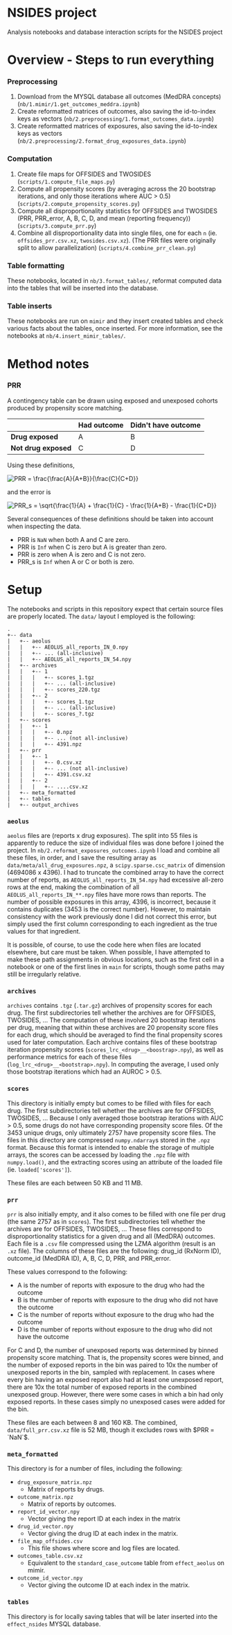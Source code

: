 # NSIDES project
Analysis notebooks and database interaction scripts for the NSIDES project

# Overview - Steps to run everything

### Preprocessing

1. Download from the MYSQL database all outcomes (MedDRA concepts) (`nb/1.mimir/1.get_outcomes_meddra.ipynb`)
2. Create reformatted matrices of outcomes, also saving the id-to-index keys as vectors (`nb/2.preprocessing/1.format_outcomes_data.ipynb`)
3. Create reformatted matrices of exposures, also saving the id-to-index keys as vectors (`nb/2.preprocessing/2.format_drug_exposures_data.ipynb`)

### Computation

1. Create file maps for OFFSIDES and TWOSIDES (`scripts/1.compute_file_maps.py`)
2. Compute all propensity scores (by averaging across the 20 bootstrap iterations, and only those iterations where AUC > 0.5) (`scripts/2.compute_propensity_scores.py`)
3. Compute all disproportionality statistics for OFFSIDES and TWOSIDES (PRR, PRR_error, A, B, C, D, and mean (reporting frequency)) (`scripts/3.compute_prr.py`)
4. Combine all disproportionality data into single files, one for each `n` (ie. `offsides_prr.csv.xz`, `twosides.csv.xz`). (The PRR files were originally split to allow parallelization) (`scripts/4.combine_prr_clean.py`)

### Table formatting

These notebooks, located in `nb/3.format_tables/`, reformat computed data into the tables that will be inserted into the database.

### Table inserts

These notebooks are run on `mimir` and they insert created tables and check various facts about the tables, once inserted.
For more information, see the notebooks at `nb/4.insert_mimir_tables/`.

# Method notes

### PRR

A contingency table can be drawn using exposed and unexposed cohorts produced by propensity score matching.

|  | Had outcome | Didn't have outcome |
| -- | -- | -- |
| **Drug exposed** | A | B |
| **Not drug exposed** | C | D |

Using these definitions,

<img src="https://latex.codecogs.com/svg.latex?PRR&space;=&space;\frac{\frac{A}{A&plus;B}}{\frac{C}{C&plus;D}}" title="PRR = \frac{\frac{A}{A+B}}{\frac{C}{C+D}}" />

and the error is

<img src="https://latex.codecogs.com/svg.latex?PRR_s&space;=&space;\sqrt{\frac{1}{A}&space;&plus;&space;\frac{1}{C}&space;-&space;\frac{1}{A&plus;B}&space;-&space;\frac{1}{C&plus;D}}" title="PRR_s = \sqrt{\frac{1}{A} + \frac{1}{C} - \frac{1}{A+B} - \frac{1}{C+D}}" />

Several consequences of these definitions should be taken into account when inspecting the data.

* PRR is `NaN` when both A and C are zero.
* PRR is `Inf` when C is zero but A is greater than zero.
* PRR is zero when A is zero and C is not zero.
* PRR_s is `Inf` when A or C or both is zero.

# Setup

The notebooks and scripts in this repository expect that certain source files are properly located.
The `data/` layout I employed is the following:

```
.
+-- data
|   +-- aeolus
|   |   +-- AEOLUS_all_reports_IN_0.npy
|   |   +-- ... (all-inclusive)
|   |   +-- AEOLUS_all_reports_IN_54.npy
|   +-- archives
|   |   +-- 1
|   |   |   +-- scores_1.tgz
|   |   |   +-- ... (all-inclusive)
|   |   |   +-- scores_220.tgz
|   |   +-- 2
|   |   |   +-- scores_1.tgz
|   |   |   +-- ... (all-inclusive)
|   |   |   +-- scores_?.tgz
|   +-- scores
|   |   +-- 1
|   |   |   +-- 0.npz
|   |   |   +-- ... (not all-inclusive)
|   |   |   +-- 4391.npz
|   +-- prr
|   |   +-- 1
|   |   |   +-- 0.csv.xz
|   |   |   +-- ... (not all-inclusive)
|   |   |   +-- 4391.csv.xz
|   |   +-- 2
|   |   |   +-- ....csv.xz
|   +-- meta_formatted
|   +-- tables
|   +-- output_archives
```

### `aeolus`

`aeolus` files are (reports x drug exposures).
The split into 55 files is apparently to reduce the size of individual files was done before I joined the project.
In `nb/2.reformat_exposures_outcomes.ipynb` I load and combine all these files, in order, and I save the resulting array as `data/meta/all_drug_exposures.npz`, a `scipy.sparse.csc_matrix` of dimension (4694086 x 4396).
I had to truncate the combined array to have the correct number of reports, as `AEOLUS_all_reports_IN_54.npy` had excessive all-zero rows at the end, making the combination of all `AEOLUS_all_reports_IN_**.npy` files have more rows than reports.
The number of possible exposures in this array, 4396, is incorrect, because it contains duplicates (3453 is the correct number).
However, to maintain consistency with the work previously done I did not correct this error, but simply used the first column corresponding to each ingredient as the true values for that ingredient.

It is possible, of course, to use the code here when files are located elsewhere, but care must be taken.
When possible, I have attempted to make these path assignments in obvious locations, such as the first cell in a notebook or one of the first lines in `main` for scripts, though some paths may still be irregularly relative.

### `archives`

`archives` contains `.tgz` (`.tar.gz`) archives of propensity scores for each drug.
The first subdirectories tell whether the archives are for OFFSIDES, TWOSIDES, ...
The computation of these involved 20 bootstrap iterations per drug, meaning that within these archives are 20 propensity score files for each drug, which should be averaged to find the final propensity scores used for later computation.
Each archive contains files of these bootstrap iteration propensity scores (`scores_lrc_<drug>__<boostrap>.npy`), as well as performance metrics for each of these files (`log_lrc_<drug>__<bootstrap>.npy`).
In computing the average, I used only those bootstrap iterations which had an AUROC > 0.5.

### `scores`

This directory is initially empty but comes to be filled with files for each drug.
The first subdirectories tell whether the archives are for OFFSIDES, TWOSIDES, ...
Because I only averaged those bootstrap iterations with AUC > 0.5, some drugs do not have corresponding propensity score files.
Of the 3453 unique drugs, only ultimately 2757 have propensity score files.
The files in this directory are compressed `numpy.ndarray`s stored in the `.npz` format.
Because this format is intended to enable the storage of multiple arrays, the scores can be accessed by loading the `.npz` file with `numpy.load()`, and the extracting scores using an attribute of the loaded file (ie. `loaded['scores']`).

These files are each between 50 KB and 11 MB.

### `prr`

`prr` is also initially empty, and it also comes to be filled with one file per drug (the same 2757 as in `scores`).
The first subdirectories tell whether the archives are for OFFSIDES, TWOSIDES, ...
These files correspond to disproportionality statistics for a given drug and all (MedDRA) outcomes.
Each file is a `.csv` file compressed using the LZMA algorithm (result is an `.xz` file).
The columns of these files are the following: drug_id (RxNorm ID), outcome_id (MedDRA ID), A, B, C, D, PRR, and PRR_error.

These values correspond to the following:

* A is the number of reports with exposure to the drug who had the outcome
* B is the number of reports with exposure to the drug who did not have the outcome
* C is the number of reports without exposure to the drug who had the outcome
* D is the number of reports without exposure to the drug who did not have the outcome

For C and D, the number of unexposed reports was determined by binned propensity score matching.
That is, the propensity scores were binned, and the number of exposed reports in the bin was paired to 10x the number of unexposed reports in the bin, sampled with replacement.
In cases where every bin having an exposed report also had at least one unexposed report, there are 10x the total number of exposed reports in the combined unexposed group.
However, there were some cases in which a bin had only exposed reports.
In these cases simply no unexposed cases were added for the bin.

These files are each between 8 and 160 KB.
The combined, `data/full_prr.csv.xz` file is 52 MB, though it excludes rows with $PRR = `NaN`$.

### `meta_formatted`

This directory is for a number of files, including the following:

* `drug_exposure_matrix.npz`
    * Matrix of reports by drugs.
* `outcome_matrix.npz`
    * Matrix of reports by outcomes.
* `report_id_vector.npy`
    * Vector giving the report ID at each index in the matrix
* `drug_id_vector.npy`
    * Vector giving the drug ID at each index in the matrix.
* `file_map_offsides.csv`
    * This file shows where score and log files are located.
* `outcomes_table.csv.xz`
    * Equivalent to the `standard_case_outcome` table from `effect_aeolus` on mimir.
* `outcome_id_vector.npy`
    * Vector giving the outcome ID at each index in the matrix.

### `tables`

This directory is for locally saving tables that will be later inserted into the `effect_nsides` MYSQL database.
